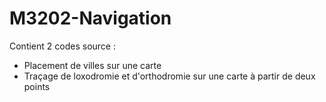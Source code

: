 # M3202-Navigation

Contient 2 codes source : 
  - Placement de villes sur une carte
  - Traçage de loxodromie et d'orthodromie sur une carte à partir de deux points
